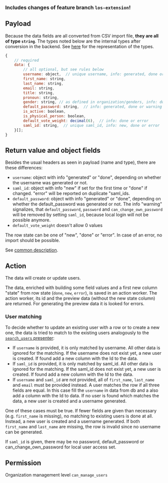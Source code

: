 ### Includes changes of feature branch `los-extension`!

## Payload

Because the data fields are all converted from CSV import file, **they are all of type `string`**. 
The types noted below are the internal types after conversion in the backend. See [here](preface_special_imports#internal-types) for the representation of the types.
```js
{
    // required
    data: {
        // all optional, but see rules below
        username: object,  // unique username, info: generated, done or error
        first_name: string,
        last_name: string,
        email: string,
        title: string,
        pronoun: string,
        gender: string, // as defined in organization/genders, info: done or warning
        default_password: string,  // info: generated, done or warning
        is_active: boolean,
        is_physical_person: boolean,
        default_vote_weight: decimal(6),  // info: done or error
        saml_id: string,  // unique saml_id, info: new, done or error
    }[];
}
```
## Return value and object fields

Besides the usual headers as seen in payload (name and type), there are these differences:

- `username`: object with info "generated" or "done", depending on whether the username was generated or not.
- `saml_id`: object with info "new" if set for the first time or "done" if changed. "error" will be reported on duplicate "saml_ids.
- `default_password`: object with info "generated" or "done", depending on whether the default_password was generated or not. The info "warning" signalizes, that `default_password`, `password` and `can_change_own_password` will be removed by setting `saml_id`, because local login will not be possible anymore.
- `default_vote_weight` doesn't allow 0 values

The row state can be one of "new", "done" or "error". In case of an error, no import should be possible.

See [common description](preface_special_imports#general-format-of-the-result-send-to-the-client-for-preview).


## Action
The data will create or update users.

The data, enriched with building some field values and a first new column "state" from row state (`done`, `new`, `error`), is saved in an action worker. The action worker, its id and the preview data (without the new state column) are returned. For generating the preview data it is looked for errors.

### User matching

To decide whether to update an existing user with a row or to create a new one, the data is tried to match to the existing users analogously to the [`search_users` presenter](search_users#logic):
- If `username` is provided, it is only matched by username. All other data is ignored for the matching. If the username does not exist yet, a new user is created. If found add a new column with the Id to the data.
- If `saml_id` is provided, it is only matched by saml_id. All other data is ignored for the matching. If the saml_id does not exist yet, a new user is created. If found add a new column with the Id to the data.
- If `username` and `saml_id` are not provided, all of `first_name`, `last_name` and `email` must be provided instead. A user matches the row if all three fields are equal. In this case fill the `username` in data from db and a also add a column with the Id to data. If no user is found which matches the data, a new user is created and a username generated.

One of these cases must be true. If fewer fields are given than necessary (e.g. `first_name` is missing), no matching to existing users is done at all. Instead, a new user is created and a username generated. If both `first_name` and `last_name` are missing, the row is invalid since no username can be generated.

If `saml_id` is given, there may be no password, default_password or can_change_own_password for local user access set.

## Permission
Organization management level `can_manage_users`